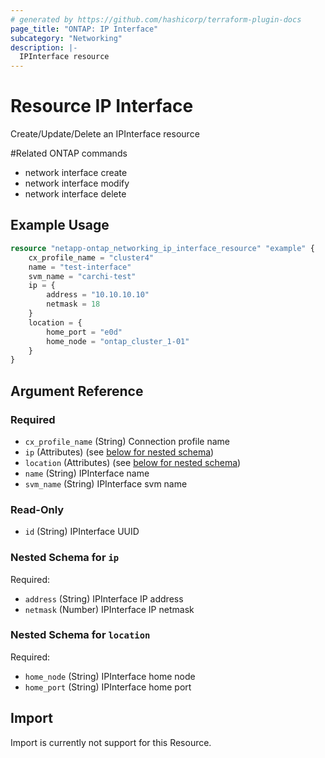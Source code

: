 ```yaml
---
# generated by https://github.com/hashicorp/terraform-plugin-docs
page_title: "ONTAP: IP Interface"
subcategory: "Networking"
description: |-
  IPInterface resource
---
```


# Resource IP Interface

Create/Update/Delete an IPInterface resource

#Related ONTAP commands
* network interface create
* network interface modify
* network interface delete

## Example Usage

```terraform
resource "netapp-ontap_networking_ip_interface_resource" "example" {
	cx_profile_name = "cluster4"
	name = "test-interface"
	svm_name = "carchi-test"
  	ip = {
    	address = "10.10.10.10"
    	netmask = 18
    }
  	location = {
    	home_port = "e0d"
    	home_node = "ontap_cluster_1-01"
  	}
}
```



<!-- schema generated by tfplugindocs -->
## Argument Reference

### Required

- `cx_profile_name` (String) Connection profile name
- `ip` (Attributes) (see [below for nested schema](#nestedatt--ip))
- `location` (Attributes) (see [below for nested schema](#nestedatt--location))
- `name` (String) IPInterface name
- `svm_name` (String) IPInterface svm name

### Read-Only

- `id` (String) IPInterface UUID

<a id="nestedatt--ip"></a>
### Nested Schema for `ip`

Required:

- `address` (String) IPInterface IP address
- `netmask` (Number) IPInterface IP netmask


<a id="nestedatt--location"></a>
### Nested Schema for `location`

Required:

- `home_node` (String) IPInterface home node
- `home_port` (String) IPInterface home port

## Import
Import is currently not support for this Resource.
